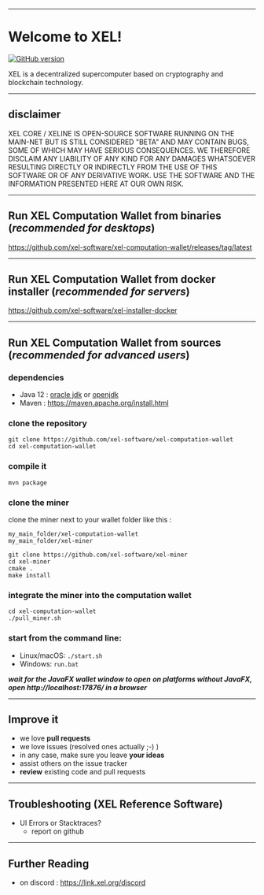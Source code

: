 ----
# Welcome to XEL!

[![GitHub version](https://badge.fury.io/gh/xel-software%2Fxel-lite-wallet.svg)](https://badge.fury.io/gh/xel-software%2Fxel-lite-wallet)

XEL is a decentralized supercomputer based on cryptography and blockchain technology.

----
## disclaimer

XEL CORE / XELINE IS OPEN-SOURCE SOFTWARE RUNNING ON THE MAIN-NET BUT IS STILL CONSIDERED "BETA" AND MAY CONTAIN BUGS, SOME OF WHICH MAY HAVE SERIOUS CONSEQUENCES. WE THEREFORE DISCLAIM ANY LIABILITY OF ANY KIND FOR ANY DAMAGES WHATSOEVER RESULTING DIRECTLY OR INDIRECTLY FROM THE USE OF THIS SOFTWARE OR OF ANY DERIVATIVE WORK. USE THE SOFTWARE AND THE INFORMATION PRESENTED HERE AT OUR OWN RISK.

----
## Run XEL Computation Wallet from binaries (***recommended for desktops***)

https://github.com/xel-software/xel-computation-wallet/releases/tag/latest

----
## Run XEL Computation Wallet from docker installer (***recommended for servers***)

https://github.com/xel-software/xel-installer-docker

----
## Run XEL Computation Wallet from sources (***recommended for advanced users***)

### dependencies
  - Java 12 : [oracle jdk](https://www.oracle.com/technetwork/java/javase/downloads/jdk12-downloads-5295953.html) or [openjdk](https://jdk.java.net/12/)
  - Maven : https://maven.apache.org/install.html

### clone the repository

```
git clone https://github.com/xel-software/xel-computation-wallet
cd xel-computation-wallet
```

### compile it

`mvn package`

### clone the miner

clone the miner next to your wallet folder like this :

```
my_main_folder/xel-computation-wallet
my_main_folder/xel-miner
```

```
git clone https://github.com/xel-software/xel-miner
cd xel-miner
cmake .
make install
```

### integrate the miner into the computation wallet

```
cd xel-computation-wallet
./pull_miner.sh
```

### start from the command line:
- Linux/macOS: `./start.sh`
- Windows: `run.bat`


***wait for the JavaFX wallet window to open***
***on platforms without JavaFX, open http://localhost:17876/ in a browser***




----
## Improve it

  - we love **pull requests**
  - we love issues (resolved ones actually ;-) )
  - in any case, make sure you leave **your ideas**
  - assist others on the issue tracker
  - **review** existing code and pull requests

----
## Troubleshooting (XEL Reference Software)

  - UI Errors or Stacktraces?
    - report on github

----
## Further Reading

  - on discord : https://link.xel.org/discord
